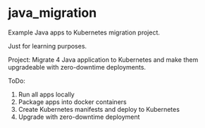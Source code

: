 # java_migration
Example Java apps to Kubernetes migration project.

Just for learning purposes.

Project: Migrate 4 Java application to Kubernetes and make them upgradeable with zero-downtime deployments.

ToDo:

1. Run all apps locally
2. Package apps into docker containers
3. Create Kubernetes manifests and deploy to Kubernetes
4. Upgrade with zero-downtime deployment
